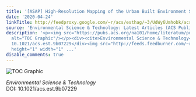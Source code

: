 ```yaml
---
title: '[ASAP] High-Resolution Mapping of the Urban Built Environment Stocks in Beijing'
date: '2020-04-24'
linkTitle: http://feedproxy.google.com/~r/acs/esthag/~3/UdWy6Umhobk/acs.est.9b07229
source: 'Environmental Science & Technology: Latest Articles (ACS Publications)'
description: '<p><img src="https://pubs.acs.org/na101/home/literatum/publisher/achs/journals/content/esthag/0/esthag.ahead-of-print/acs.est.9b07229/20200424/images/medium/es9b07229_0008.gif"
  alt="TOC Graphic"/></p><div><cite>Environmental Science & Technology</cite></div><div>DOI:
  10.1021/acs.est.9b07229</div><img src="http://feeds.feedburner.com/~r/acs/esthag/~4/UdWy6Umhobk"
  height="1" width="1" ...'
disable_comments: true
---
```

<p><img src="https://pubs.acs.org/na101/home/literatum/publisher/achs/journals/content/esthag/0/esthag.ahead-of-print/acs.est.9b07229/20200424/images/medium/es9b07229_0008.gif" alt="TOC Graphic"/></p><div><cite>Environmental Science & Technology</cite></div><div>DOI: 10.1021/acs.est.9b07229</div><img src="http://feeds.feedburner.com/~r/acs/esthag/~4/UdWy6Umhobk" height="1" width="1" ...